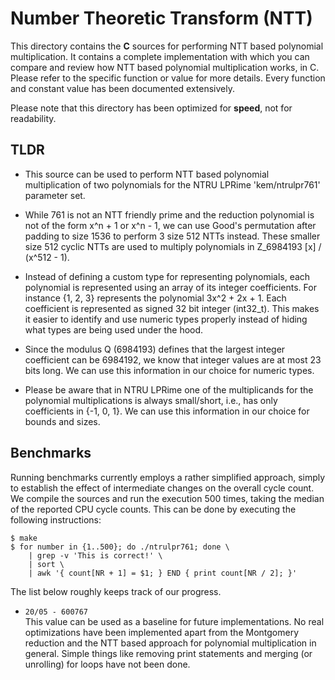 
# Number Theoretic Transform (NTT)

This directory contains the **C** sources for performing NTT based polynomial
multiplication. It contains a complete implementation with which you can compare
and review how NTT based polynomial multiplication works, in C. Please refer to
the specific function or value for more details. Every function and constant
value has been documented extensively.

Please note that this directory has been optimized for **speed**, not for
readability.

## TLDR

* This source can be used to perform NTT based polynomial multiplication of two
polynomials for the NTRU LPRime 'kem/ntrulpr761' parameter set.

* While 761 is not an NTT friendly prime and the reduction polynomial is not of
the form x^n + 1 or x^n - 1, we can use Good's permutation after padding to size
1536 to perform 3 size 512 NTTs instead.  These smaller size 512 cyclic NTTs are
used to multiply polynomials in Z_6984193 [x] / (x^512 - 1).

* Instead of defining a custom type for representing polynomials, each
polynomial is represented using an array of its integer coefficients. For
instance {1, 2, 3} represents the polynomial 3x^2 + 2x + 1. Each coefficient is
represented as signed 32 bit integer (int32_t). This makes it easier to identify
and use numeric types properly instead of hiding what types are being used under
the hood.

* Since the modulus Q (6984193) defines that the largest integer coefficient can
be 6984192, we know that integer values are at most 23 bits long. We can use
this information in our choice for numeric types.

* Please be aware that in NTRU LPRime one of the multiplicands for the
polynomial multiplications is always small/short, i.e., has only coefficients in
{-1, 0, 1}. We can use this information in our choice for bounds and sizes.

## Benchmarks

Running benchmarks currently employs a rather simplified approach, simply to
establish the effect of intermediate changes on the overall cycle count. We
compile the sources and run the execution 500 times, taking the median of the
reported CPU cycle counts. This can be done by executing the following
instructions:

```shell
$ make
$ for number in {1..500}; do ./ntrulpr761; done \
    | grep -v 'This is correct!' \
    | sort \
    | awk '{ count[NR + 1] = $1; } END { print count[NR / 2]; }'
```

The list below roughly keeps track of our progress.

* `20/05 - 600767`<br>
This value can be used as a baseline for future implementations. No real
optimizations have been implemented apart from the Montgomery reduction and the
NTT based approach for polynomial multiplication in general. Simple things like
removing print statements and merging (or unrolling) for loops have not been
done.
